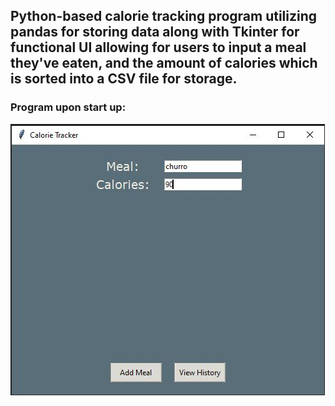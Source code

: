 ## Python-based calorie tracking program utilizing pandas for storing data along with Tkinter for functional UI allowing for users to input a meal they've eaten, and the amount of calories which is sorted into a CSV file for storage.

### Program upon start up:
![Alt text](Capture.JPG)
